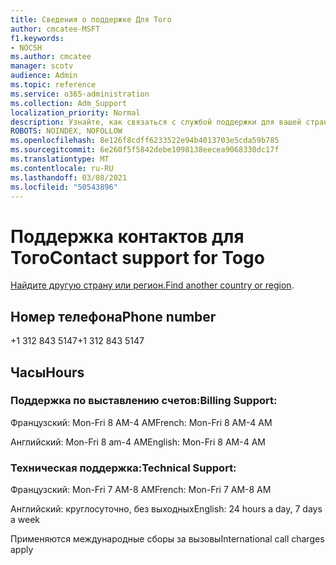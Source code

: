 ```yaml
---
title: Сведения о поддержке Для Того
author: cmcatee-MSFT
f1.keywords:
- NOCSH
ms.author: cmcatee
manager: scotv
audience: Admin
ms.topic: reference
ms.service: o365-administration
ms.collection: Adm_Support
localization_priority: Normal
description: Узнайте, как связаться с службой поддержки для вашей страны или региона.
ROBOTS: NOINDEX, NOFOLLOW
ms.openlocfilehash: 8e126f8cdff6233522e94b4013703e5cda59b785
ms.sourcegitcommit: 6e260f5f5842debe1098138eecea9068330dc17f
ms.translationtype: MT
ms.contentlocale: ru-RU
ms.lasthandoff: 03/08/2021
ms.locfileid: "50543896"
---
```

# <a name="contact-support-for-togo"></a><span data-ttu-id="bc3ec-103">Поддержка контактов для Того</span><span class="sxs-lookup"><span data-stu-id="bc3ec-103">Contact support for Togo</span></span>

<span data-ttu-id="bc3ec-104">[Найдите другую страну или регион.](../contact-support-for-business-products.md)</span><span class="sxs-lookup"><span data-stu-id="bc3ec-104">[Find another country or region](../contact-support-for-business-products.md).</span></span>

## <a name="phone-number"></a><span data-ttu-id="bc3ec-105">Номер телефона</span><span class="sxs-lookup"><span data-stu-id="bc3ec-105">Phone number</span></span>
<span data-ttu-id="bc3ec-106">+1 312 843 5147</span><span class="sxs-lookup"><span data-stu-id="bc3ec-106">+1 312 843 5147</span></span>

## <a name="hours"></a><span data-ttu-id="bc3ec-107">Часы</span><span class="sxs-lookup"><span data-stu-id="bc3ec-107">Hours</span></span>
### <a name="billing-support"></a><span data-ttu-id="bc3ec-108">Поддержка по выставлению счетов:</span><span class="sxs-lookup"><span data-stu-id="bc3ec-108">Billing Support:</span></span>

<span data-ttu-id="bc3ec-109">Французский: Mon-Fri 8 AM-4 AM</span><span class="sxs-lookup"><span data-stu-id="bc3ec-109">French: Mon-Fri 8 AM-4 AM</span></span>

<span data-ttu-id="bc3ec-110">Английский: Mon-Fri 8 am-4 AM</span><span class="sxs-lookup"><span data-stu-id="bc3ec-110">English: Mon-Fri 8 AM-4 AM</span></span>

### <a name="technical-support"></a><span data-ttu-id="bc3ec-111">Техническая поддержка:</span><span class="sxs-lookup"><span data-stu-id="bc3ec-111">Technical Support:</span></span>

<span data-ttu-id="bc3ec-112">Французский: Mon-Fri 7 AM-8 AM</span><span class="sxs-lookup"><span data-stu-id="bc3ec-112">French: Mon-Fri 7 AM-8 AM</span></span>

<span data-ttu-id="bc3ec-113">Английский: круглосуточно, без выходных</span><span class="sxs-lookup"><span data-stu-id="bc3ec-113">English: 24 hours a day, 7 days a week</span></span>

<span data-ttu-id="bc3ec-114">Применяются международные сборы за вызовы</span><span class="sxs-lookup"><span data-stu-id="bc3ec-114">International call charges apply</span></span>
